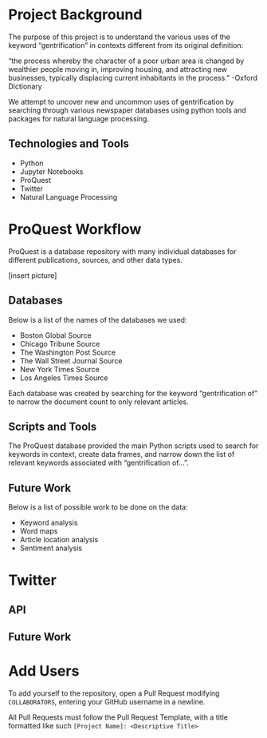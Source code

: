 # Project Background

The purpose of this project is to understand the various uses of the keyword “gentrification” in contexts different from its original definition:

“the process whereby the character of a poor urban area is changed by wealthier people moving in, improving housing, and attracting new businesses, typically displacing current inhabitants in the process.” -Oxford Dictionary

We attempt to uncover new and uncommon uses of gentrification by searching through various newspaper databases using python tools and packages for natural language processing.


## Technologies and Tools

* Python
* Jupyter Notebooks
* ProQuest
* Twitter
* Natural Language Processing

# ProQuest Workflow

ProQuest is a database repository with many individual databases for different publications, sources, and other data types.

[insert picture]

## Databases

Below is a list of the names of the databases we used:
* Boston Global Source
* Chicago Tribune Source
* The Washington Post Source
* The Wall Street Journal Source
* New York Times Source
* Los Angeles Times Source

Each database was created by searching for the keyword “gentrification of” to narrow the document count to only relevant articles.


## Scripts and Tools

The ProQuest database provided the main Python scripts used to search for keywords in context, create data frames, and narrow down the list of relevant keywords associated with “gentrification of…”.

## Future Work

Below is a list of possible work to be done on the data:
* Keyword analysis
* Word maps
* Article location analysis
* Sentiment analysis

# Twitter

## API

## Future Work

# Add Users
To add yourself to the repository, open a Pull Request modifying `COLLABORATORS`, entering your GitHub username in a newline.

All Pull Requests must follow the Pull Request Template, with a title formatted like such `[Project Name]: <Descriptive Title>`


